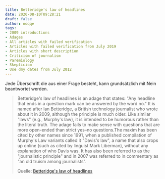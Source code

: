 ```yaml
---
title: Betteridge's law of headlines
date: 2020-08-10T09:28:21
draft: false
author: noqqe
tags:
- 2009 introductions
- Adages
- All articles with failed verification
- Articles with failed verification from July 2019
- Articles with short description
- Criticism of journalism
- Paremiology
- Skepticism
- Use dmy dates from July 2012
---
```


Jede Überschrift die aus einer Frage besteht, kann grundsätzlich mit Nein
beantwortet werden.

> Betteridge's law of headlines is an adage that states: "Any headline that ends
> in a question mark can be answered by the word no." It is named after Ian
> Betteridge, a British technology journalist who wrote about it in 2009,
> although the principle is much older. Like similar "laws" (e.g., Murphy's
> law), it is intended to be humorous rather than the literal truth. The adage
> fails to make sense with questions that are more open-ended than strict yes–no
> questions.The maxim has been cited by other names since 1991, when a published
> compilation of Murphy's Law variants called it "Davis's law", a name that also
> crops up online (such as cited by linguist Mark Liberman), without any
> explanation of who Davis was. It has also been referred to as the
> "journalistic principle" and in 2007 was referred to in commentary as "an old
> truism among journalists".
>
> Quelle: [Betteridge's law of headlines](https://en.wikipedia.org/wiki/Betteridge%27s_law_of_headlines)
